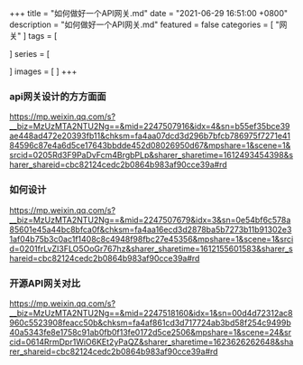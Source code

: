 +++
title = "如何做好一个API网关.md"
date = "2021-06-29 16:51:00 +0800"
description = "如何做好一个API网关.md"
featured = false
categories = [
"网关"
]
tags = [

]
series = [

]
images = [
]
+++

### api网关设计的方方面面
https://mp.weixin.qq.com/s?__biz=MzUzMTA2NTU2Ng==&mid=2247507916&idx=4&sn=b55ef35bce39ae448ad472e20393fb11&chksm=fa4aa07dcd3d296b7bfcb786975f7271e4184596c87e4a6d5ce17643bbdde452d08026950d67&mpshare=1&scene=1&srcid=0205Rd3F9PaDvFcm4BrgbPLp&sharer_sharetime=1612493454398&sharer_shareid=cbc82124cedc2b0864b983af90cce39a#rd

### 如何设计
https://mp.weixin.qq.com/s?__biz=MzUzMTA2NTU2Ng==&mid=2247507679&idx=3&sn=0e54bf6c578a85601e45a44bc8bfca0f&chksm=fa4aa16ecd3d2878ba5b7273b11b91302e31af04b75b3c0ac1f1408c8c4948f98fbc27e45356&mpshare=1&scene=1&srcid=0201frLvZI3FLO5OoGr767hz&sharer_sharetime=1612155601583&sharer_shareid=cbc82124cedc2b0864b983af90cce39a#rd

### 开源API网关对比
https://mp.weixin.qq.com/s?__biz=MzUzMTA2NTU2Ng==&mid=2247518160&idx=1&sn=00d4d72312ac8960c5523908feacc50b&chksm=fa4af861cd3d717724ab3bd58f254c9499b40a5343fe8e1758c91ab0fb0f13fe0172d5ce2506&mpshare=1&scene=24&srcid=0614RrmDpr1WiO6KEt2yPaQZ&sharer_sharetime=1623626262648&sharer_shareid=cbc82124cedc2b0864b983af90cce39a#rd